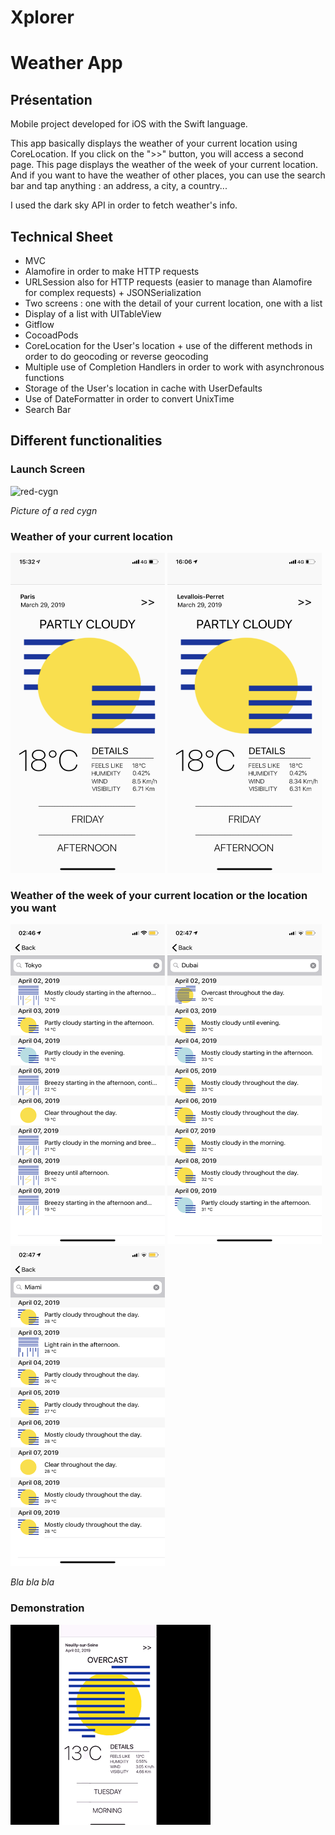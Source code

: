 # Xplorer 
# Weather App

## Présentation

Mobile project developed for iOS with the Swift language.

This app basically displays the weather of your current location using CoreLocation. 
If you click on the ">>" button, you will access a second page. This page displays the weather of the week of your current location. And if you want to have the weather of other places, you can use the search bar and tap anything : an address, a city, a country...

I used the dark sky API in order to fetch weather's info.


## Technical Sheet

- MVC 
- Alamofire in order to make HTTP requests
- URLSession also for HTTP requests (easier to manage than Alamofire for complex requests) + JSONSerialization
- Two screens : one with the detail of your current location, one with a list
- Display of a list with UITableView
- Gitflow
- CocoadPods
- CoreLocation for the User's location + use of the different methods in order to do geocoding or reverse geocoding
- Multiple use of Completion Handlers in order to work with asynchronous functions
- Storage of the User's location in cache with UserDefaults
- Use of DateFormatter in order to convert UnixTime
- Search Bar


## Different functionalities

### Launch Screen

<img src="img/cygne-rouge" alt="red-cygn">

<i> Picture of a red cygn </i>

### Weather of your current location

<img src="img/screen_paris.PNG" alt="paris" width="247" height="512">   <img src="img/screen_levallois.PNG" alt="levallois" width="247" height="512">

### Weather of the week of your current location or the location you want

<img src="img/IMG_5479.PNG" alt="tokyo" width="247" height="512"> <img src="img/IMG_5480.PNG" alt="beijing" width="247" height="512"> <img src="img/IMG_5481.PNG" alt="dubai" width="247" height="512"> 

<i> Bla bla bla </i>


### Demonstration

<img src="img/demo.gif" alt="demo">
